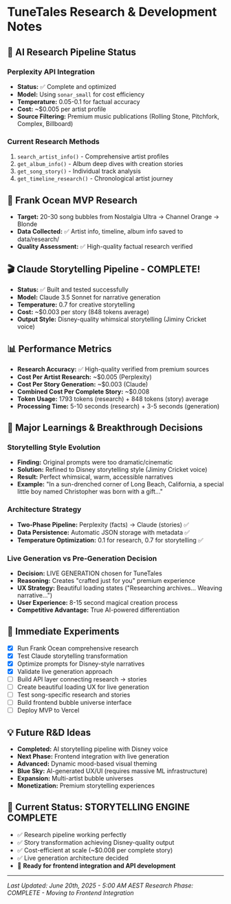 # TuneTales Research & Development Notes

## 🧪 AI Research Pipeline Status

### Perplexity API Integration
- **Status:** ✅ Complete and optimized
- **Model:** Using `sonar_small` for cost efficiency
- **Temperature:** 0.05-0.1 for factual accuracy
- **Cost:** ~$0.005 per artist profile
- **Source Filtering:** Premium music publications (Rolling Stone, Pitchfork, Complex, Billboard)

### Current Research Methods
1. `search_artist_info()` - Comprehensive artist profiles
2. `get_album_info()` - Album deep dives with creation stories  
3. `get_song_story()` - Individual track analysis
4. `get_timeline_research()` - Chronological artist journey

## 🎯 Frank Ocean MVP Research
- **Target:** 20-30 song bubbles from Nostalgia Ultra → Channel Orange → Blonde
- **Data Collected:** ✅ Artist info, timeline, album info saved to data/research/
- **Quality Assessment:** ✅ High-quality factual research verified

## 🎬 Claude Storytelling Pipeline - COMPLETE!
- **Status:** ✅ Built and tested successfully
- **Model:** Claude 3.5 Sonnet for narrative generation
- **Temperature:** 0.7 for creative storytelling
- **Cost:** ~$0.003 per story (848 tokens average)
- **Output Style:** Disney-quality whimsical storytelling (Jiminy Cricket voice)

## 📊 Performance Metrics
- **Research Accuracy:** ✅ High-quality verified from premium sources
- **Cost Per Artist Research:** ~$0.005 (Perplexity)
- **Cost Per Story Generation:** ~$0.003 (Claude)
- **Combined Cost Per Complete Story:** ~$0.008
- **Token Usage:** 1793 tokens (research) + 848 tokens (story) average
- **Processing Time:** 5-10 seconds (research) + 3-5 seconds (generation)

## 🧠 Major Learnings & Breakthrough Decisions

### Storytelling Style Evolution
- **Finding:** Original prompts were too dramatic/cinematic
- **Solution:** Refined to Disney storytelling style (Jiminy Cricket voice)
- **Result:** Perfect whimsical, warm, accessible narratives
- **Example:** "In a sun-drenched corner of Long Beach, California, a special little boy named Christopher was born with a gift..."

### Architecture Strategy  
- **Two-Phase Pipeline:** Perplexity (facts) → Claude (stories) ✅
- **Data Persistence:** Automatic JSON storage with metadata ✅
- **Temperature Optimization:** 0.1 for research, 0.7 for storytelling ✅

### Live Generation vs Pre-Generation Decision
- **Decision:** LIVE GENERATION chosen for TuneTales
- **Reasoning:** Creates "crafted just for you" premium experience
- **UX Strategy:** Beautiful loading states ("Researching archives... Weaving narrative...")
- **User Experience:** 8-15 second magical creation process
- **Competitive Advantage:** True AI-powered differentiation

## 🚀 Immediate Experiments
- [x] Run Frank Ocean comprehensive research
- [x] Test Claude storytelling transformation
- [x] Optimize prompts for Disney-style narratives
- [x] Validate live generation approach
- [ ] Build API layer connecting research → stories
- [ ] Create beautiful loading UX for live generation
- [ ] Test song-specific research and stories
- [ ] Build frontend bubble universe interface
- [ ] Deploy MVP to Vercel

## 💡 Future R&D Ideas
- **Completed:** AI storytelling pipeline with Disney voice
- **Next Phase:** Frontend integration with live generation
- **Advanced:** Dynamic mood-based visual theming
- **Blue Sky:** AI-generated UX/UI (requires massive ML infrastructure)
- **Expansion:** Multi-artist bubble universes
- **Monetization:** Premium storytelling experiences

## 🎯 Current Status: STORYTELLING ENGINE COMPLETE
- ✅ Research pipeline working perfectly
- ✅ Story transformation achieving Disney-quality output  
- ✅ Cost-efficient at scale (~$0.008 per complete story)
- ✅ Live generation architecture decided
- 🎯 **Ready for frontend integration and API development**

---
*Last Updated: June 20th, 2025 - 5:00 AM AEST*
*Research Phase: COMPLETE - Moving to Frontend Integration*